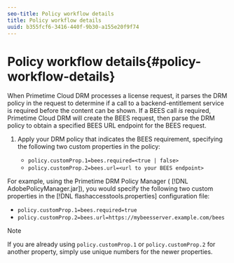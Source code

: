 ```yaml
---
seo-title: Policy workflow details
title: Policy workflow details
uuid: b355fcf6-3416-440f-9b30-a155e20f9f74
---
```


# Policy workflow details{#policy-workflow-details}

When Primetime Cloud DRM processes a license request, it parses the DRM policy in the request to determine if a call to a backend-entitlement service is required before the content can be shown. If a BEES call *is* required,  Primetime Cloud DRM will create the BEES request, then parse the DRM policy to obtain a specified BEES URL endpoint for the BEES request. 

1. Apply your DRM policy that indicates the BEES requirement, specifying the following two custom properties in the policy:

    * `policy.customProp.1=bees.required=<true | false>` 
    * `policy.customProp.2=bees.url=<url to your BEES endpoint>`

<!--<a id="example_F617FC49A4824C0CB234C92E57D876D3"></a>-->

For example, using the  Primetime DRM Policy Manager ( [!DNL AdobePolicyManager.jar]), you would specify the following two custom properties in the [!DNL flashaccesstools.properties] configuration file:

* `policy.customProp.1=bees.required=true` 
* `policy.customProp.2=bees.url=https://mybeesserver.example.com/bees`

>[!NOTE]
>
>If you are already using `policy.customProp.1` or `policy.customProp.2` for another property, simply use unique numbers for the newer properties.

